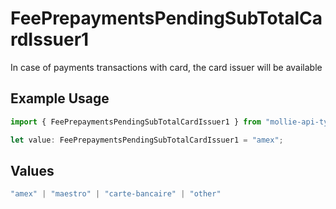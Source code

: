 # FeePrepaymentsPendingSubTotalCardIssuer1

In case of payments transactions with card, the card issuer will be available

## Example Usage

```typescript
import { FeePrepaymentsPendingSubTotalCardIssuer1 } from "mollie-api-typescript/models/operations";

let value: FeePrepaymentsPendingSubTotalCardIssuer1 = "amex";
```

## Values

```typescript
"amex" | "maestro" | "carte-bancaire" | "other"
```